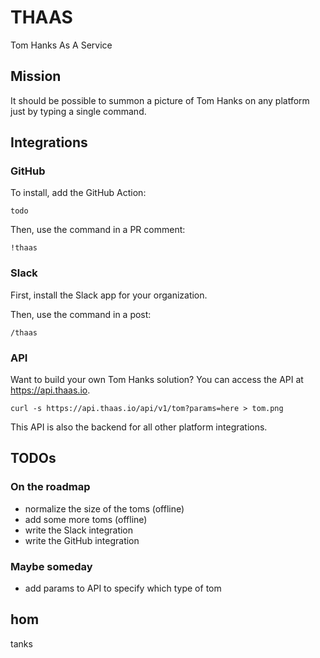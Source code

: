 # THAAS
Tom Hanks As A Service


## Mission
It should be possible to summon a picture of Tom Hanks on any platform just by typing a single command.


## Integrations

### GitHub

To install, add the GitHub Action:
```
todo
```

Then, use the command in a PR comment:
```
!thaas
```


### Slack

First, install the Slack app for your organization.

<!-- TODO: add instructions -->

Then, use the command in a post:
```
/thaas
```


### API

Want to build your own Tom Hanks solution? You can access the API at https://api.thaas.io.

```
curl -s https://api.thaas.io/api/v1/tom?params=here > tom.png
```

This API is also the backend for all other platform integrations.


## TODOs
### On the roadmap
- normalize the size of the toms (offline)
- add some more toms (offline)
- write the Slack integration
- write the GitHub integration
### Maybe someday
- add params to API to specify which type of tom

## hom
tanks

